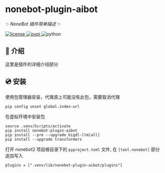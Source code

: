 
# nonebot-plugin-aibot

_✨ NoneBot 插件简单描述 ✨_

<a href="./LICENSE">
    <img src="https://img.shields.io/github/license/teressssa/nonebot-plugin-aibot.svg" alt="license">
</a>
<a href="https://pypi.python.org/pypi/nonebot-plugin-aibot">
    <img src="https://img.shields.io/pypi/v/nonebot-plugin-aibot.svg" alt="pypi">
</a>
<img src="https://img.shields.io/badge/python-3.11+-blue.svg" alt="python">

</div>

## 📖 介绍

这里是插件的详细介绍部分

## 💿 安装



使用包管理器安装，代理源上可能没有此包，需要取消代理

```
pip config unset global.index-url
```

在虚拟环境中安装包


    source .venv/Scripts/activate
    pip install nonebot-plugin-aibot
    pip install --pre --upgrade bigdl-llm[all]
    pip install --upgrade transformers
打开 nonebot2 项目根目录下的 `pyproject.toml` 文件, 在 `[tool.nonebot]` 部分追加写入

    plugins = [".venv/lib/nonebot-plugin-aibot/plugins"]




